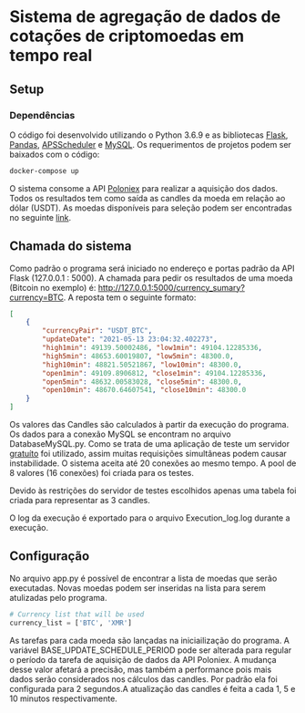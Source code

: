 # Sistema de agregação de dados de cotações de criptomoedas em tempo real

## Setup

### Dependências
O código foi desenvolvido utilizando o Python 3.6.9 e as bibliotecas [Flask](https://flask.palletsprojects.com/en/2.0.x/), [Pandas](https://pandas.pydata.org), [APSScheduler](https://apscheduler.readthedocs.io/en/stable/) e [MySQL](https://dev.mysql.com/doc/connector-python/en/). Os requerimentos de projetos podem ser baixados com o código:

```sh
docker-compose up 
```

O sistema consome a API [Poloniex](https://docs.poloniex.com/#introduction) para realizar a aquisição dos dados. Todos os resultados tem como saída as candles da moeda em relação ao dólar (USDT). As moedas disponíveis para seleção podem ser encontradas no seguinte [link](https://docs.poloniex.com/#currencies). 

## Chamada do sistema

Como padrão o programa será iniciado no endereço e portas padrão da API Flask (127.0.0.1 : 5000). A chamada para pedir os resultados de uma moeda (Bitcoin no exemplo) é: http://127.0.0.1:5000/currency_sumary?currency=BTC. A reposta tem o seguinte formato:

```json
[
    {
        "currencyPair": "USDT_BTC",
        "updateDate": "2021-05-13 23:04:32.402273",
        "high1min": 49139.50002486, "low1min": 49104.12285336,
        "high5min": 48653.60019807, "low5min": 48300.0,
        "high10min": 48821.50521867, "low10min": 48300.0,
        "open1min": 49109.8906812, "close1min": 49104.12285336,
        "open5min": 48632.00583028, "close5min": 48300.0,
        "open10min": 48670.64607541, "close10min": 48300.0
    }
]
```

Os valores das Candles são calculados à partir da execução do programa. Os dados para a conexão MySQL se encontram no arquivo DatabaseMySQL.py. Como se trata de uma aplicação de teste um servidor [gratuíto](https://www.freemysqlhosting.net) foi utilizado, assim muitas requisições simultâneas podem causar instabilidade. O sistema aceita até 20 conexões ao mesmo tempo. A pool de 8 valores (16 conexões) foi criada para os testes. 

Devido às restrições do servidor de testes escolhidos apenas uma tabela foi criada para representar as 3 candles.

O log da execução é exportado para o arquivo Execution_log.log durante a execução.

## Configuração 

No arquivo app.py é possível de encontrar a lista de moedas que serão executadas. Novas moedas podem ser inseridas na lista para serem atulizadas pelo programa.

```python
# Currency list that will be used
currency_list = ['BTC', 'XMR']
```

As tarefas para cada moeda são lançadas na iniciailização do programa. A variável BASE_UPDATE_SCHEDULE_PERIOD pode ser alterada para regular o período da tarefa de aquisição de dados da API Poloniex. A mudança desse valor afetará a precisão, mas também a performance pois mais dados serão considerados nos cálculos das candles. Por padrão ela foi configurada para 2 segundos.A atualização das candles é feita a cada 1, 5 e 10 minutos respectivamente.



